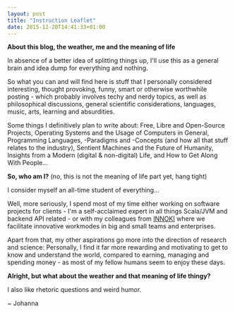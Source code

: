 ```yaml
---
layout: post
title: "Instruction Leaflet"
date: 2015-12-28T14:41:33+01:00
---
```


**About this blog, the weather, me and the meaning of life**

In absence of a better idea of splitting things up, I'll use this as a general brain and idea dump for everything and nothing.

So what you can and will find here is stuff that I personally considered interesting, thought provoking, funny, smart or otherwise worthwhile posting - which probably involves techy and nerdy topics, as well as philosophical discussions, general scientific considerations, languages, music, arts, learning and absurdities.

Some things I definitively plan to write about: Free, Libre and Open-Source Projects, Operating Systems and the Usage of Computers in General, Programming Languages, -Paradigms and -Concepts (and how all that stuff relates to the industry), Sentient Machines and the Future of Humanity, Insights from a Modern (digital & non-digital) Life, and How to Get Along With People...

**So, who am I?** (no, this is not the meaning of life part yet, hang tight)

I consider myself an all-time student of everything...

Well, more seriously, I spend most of my time either working on software projects for clients - I'm a self-acclaimed expert in all things Scala/JVM and backend API related - or with my colleagues from [INNOKI](http://innoki.de) where we facilitate innovative workmodes in big and small teams and enterprises.

Apart from that, my other aspirations go more into the direction of research and science: Personally, I find it far more rewarding and motivating to get to know and understand the world, compared to earning, managing and spending money - as most of my fellow humans seem to enjoy these days.

**Alright, but what about the weather and that meaning of life thingy?**

I also like rhetoric questions and weird humor.

~ Johanna
